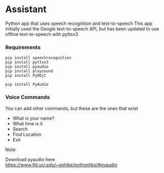 # Assistant
Python app that uses speech recognition and text-to-speech This app initially used the Google text-to-speech API, but has been updated to use offline text-to-speech with pyttsx3

### Requirements

```
pip install speechrecognition
pip install pyttsx3
pip install pyaudio
pip install playsound
pip install PyObjC
```
```
pip install PyAudio
```
### Voice Commands

You can add other commands, but these are the ones that exist

- What is your name?
- What time is it
- Search
- Find Location
- Exit

Note:

Download pyaudio here 
https://www.lfd.uci.edu/~gohlke/pythonlibs/#pyaudio
